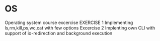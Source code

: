 # OS
Operating system course excercise
EXERCISE 1
Implementing  ls,rm,kill,ps,wc,cat with few options
Excercise 2
Implenting own CLI with support of io-redirection and background execution
